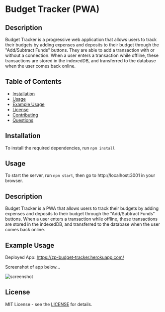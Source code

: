 # Budget Tracker (PWA)


## Description

Budget Tracker is a progressive web application that allows users to track their budgets by adding expenses and deposits to their budget through the "Add/Subtract Funds" buttons. They are able to add a transaction with or without a connection. When a user enters a transaction while offline, these transactions are stored in the indexedDB, and transferred to the database when the user comes back online.

## Table of Contents

- [Installation](#installation)
- [Usage](#usage)
- [Example Usage](#example-usage)
- [License](#license)
- [Contributing](#contributing)
- [Questions](#questions)

## Installation

To install the required dependencies, run `npm install`


## Usage

To start the server, run `npm start`, then go to http://localhost:3001 in your browser.



## Description

Budget Tracker is a PWA that allows users to track their budgets by adding expenses and deposits to their budget through the "Add/Subtract Funds" buttons.  When a user enters a transaction while offline, these transactions are stored in the indexedDB, and transferred to the database when the user comes back online.


## Example Usage

Deployed App: https://zp-budget-tracker.herokuapp.com/

Screenshot of app below...

![screenshot](/Users/zpuckett/Desktop/projects/pwa-budget-tracker/public/icons/screenshotbudget.png)

## License

MIT License - see the [LICENSE](LICENSE) for details.



